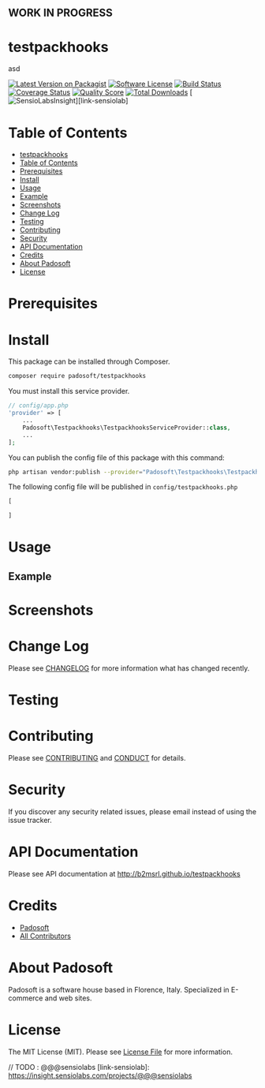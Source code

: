 ## WORK IN PROGRESS
# testpackhooks
asd

[![Latest Version on Packagist][ico-version]][link-packagist]
[![Software License][ico-license]](LICENSE.md)
[![Build Status][ico-travis]][link-travis]
[![Coverage Status][ico-scrutinizer]][link-scrutinizer]
[![Quality Score][ico-code-quality]][link-code-quality]
[![Total Downloads][ico-downloads]][link-downloads]
[![SensioLabsInsight][ico-sensiolab]][link-sensiolab]

Table of Contents
=================

  * [testpackhooks](#testpackhooks)
  * [Table of Contents](#table-of-contents)
  * [Prerequisites](#prerequisites)
  * [Install](#install)
  * [Usage](#usage)
  * [Example](#example)
  * [Screenshots](#screenshots)
  * [Change Log](#change-log)
  * [Testing](#testing)
  * [Contributing](#contributing)
  * [Security](#security)
  * [API Documentation](#api-documentation)
  * [Credits](#credits)
  * [About Padosoft](#about-padosoft)
  * [License](#license)

# Prerequisites

# Install

This package can be installed through Composer.

``` bash
composer require padosoft/testpackhooks
```
You must install this service provider.

``` php
// config/app.php
'provider' => [
    ...
    Padosoft\Testpackhooks\TestpackhooksServiceProvider::class,
    ...
];
```

You can publish the config file of this package with this command:
``` bash
php artisan vendor:publish --provider="Padosoft\Testpackhooks\TestpackhooksServiceProvider"
```
The following config file will be published in `config/testpackhooks.php`
``` php
[

]
```

# Usage

## Example

# Screenshots

# Change Log
Please see [CHANGELOG](CHANGELOG.md) for more information what has changed recently.

# Testing

# Contributing

Please see [CONTRIBUTING](CONTRIBUTING.md) and [CONDUCT](CONDUCT.md) for details.

# Security

If you discover any security related issues, please email  instead of using the issue tracker.

# API Documentation

Please see API documentation at http://b2msrl.github.io/testpackhooks

# Credits

- [Padosoft](https://github.com/padosoft)
- [All Contributors](../../contributors)

# About Padosoft
Padosoft is a software house based in Florence, Italy. Specialized in E-commerce and web sites.

# License

The MIT License (MIT). Please see [License File](LICENSE.md) for more information.


[ico-version]: https://img.shields.io/packagist/v/padosoft/testpackhooks.svg?style=flat-square
[ico-license]: https://img.shields.io/badge/license-MIT-brightgreen.svg?style=flat-square
[ico-travis]: https://img.shields.io/travis/padosoft/testpackhooks/master.svg?style=flat-square
[ico-scrutinizer]: https://img.shields.io/scrutinizer/coverage/g/padosoft/testpackhooks.svg?style=flat-square
[ico-code-quality]: https://img.shields.io/scrutinizer/g/padosoft/testpackhooks.svg?style=flat-square
[ico-downloads]: https://img.shields.io/packagist/dt/padosoft/testpackhooks.svg?style=flat-square
[ico-sensiolab]: https://insight.sensiolabs.com/projects/@@@sensiolab/small.png

[link-packagist]: https://packagist.org/packages/padosoft/testpackhooks
[link-travis]: https://travis-ci.org/padosoft/testpackhooks
[link-scrutinizer]: https://scrutinizer-ci.com/g/padosoft/testpackhooks/code-structure
[link-code-quality]: https://scrutinizer-ci.com/g/padosoft/testpackhooks
[link-downloads]: https://packagist.org/packages/padosoft/testpackhooks
// TODO : @@@sensiolabs
[link-sensiolab]: https://insight.sensiolabs.com/projects/@@@sensiolabs
